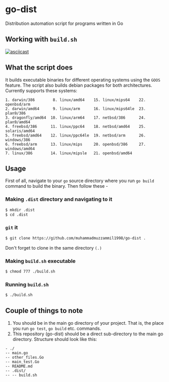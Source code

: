 # go-dist

Distribution automation script for programs written in Go

## Working with `build.sh`

[![asciicast](https://asciinema.org/a/381907.svg)](https://asciinema.org/a/381907)

## What the script does

It builds executable binaries for different operating systems using the `GOOS` feature. The script also builds debian packages for both architectures.
Currently supports these systems:

```
1. darwin/386        8. linux/amd64    15. linux/mips64    22. openbsd/arm
2. darwin/amd64      9. linux/arm      16. linux/mips64le  23. plan9/386
3. dragonfly/amd64  10. linux/arm64    17. netbsd/386      24. plan9/amd64
4. freebsd/386      11. linux/ppc64    18. netbsd/amd64    25. solaris/amd64
5. freebsd/amd64    12. linux/ppc64le  19. netbsd/arm      26. windows/386
6. freebsd/arm      13. linux/mips     20. openbsd/386     27. windows/amd64
7. linux/386        14. linux/mipsle   21. openbsd/amd64
```

## Usage

First of all, navigate to your `go` source directory where you run `go build` command to build the binary. Then follow these -

### Making `.dist` directory and navigating to it

```bash
$ mkdir .dist
$ cd .dist
```

### `git` it

```bash
$ git clone https://github.com/muhammadmuzzammil1998/go-dist .
```

Don't forget to clone in the same directory `(.)`

### Making `build.sh` executable

```bash
$ chmod 777 ./build.sh
```

### Running `build.sh`

```bash
$ ./build.sh
```

## Couple of things to note

1. You should be in the main go directory of your project. That is, the place you run `go test`, `go build` etc. commands.
2. This repository (go-dist) should be a direct sub-directory to the main go directory. Structure should look like this:

```
- ./
-- main.go
-- other_files.Go
-- main_test.Go
-- README.md
-- .dist/
-- -- build.sh

```
